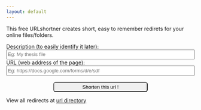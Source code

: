 ```yaml
---
layout: default
---
```

<script src="https://ajax.googleapis.com/ajax/libs/jquery/3.3.1/jquery.min.js"></script>

<script>
  function submitForm(des, url) {
	  if (url=='')
		  return;
	  else if (url.substring(0, 4)!="http")
		  url= "http://"+ url;
$("#form").html("Fetching your url....");
	var url = "https://script.google.com/macros/s/AKfycbxvQfiUw8ZUu1gG60fwyqV3x1vZ6k7NC-JuwrnO3UTsjUMPAT0/exec?callback=loadData&sheet=Sheet1&des="+des+"&url="+ url ;
// Make an AJAX call to Google Script
var request = jQuery.ajax({
      crossDomain: true,
      url: url,
      method: "GET",
      dataType: "jsonp"
    });
  }
 
 // print the returned data from jsonp
  function loadData(e) {
  try {
	   $("#form").html("<p>Your url is <a href='https://orthosam.com/r/"+ e+"'>./"+ e+"</a></p><p>Shorten another url ? Reloads are free !</p>");
	}catch(err) {
        $("#form").html(err);
	}
}
</script>
<p>This free URLshortner creates short, easy to remember redirets for your online files/folders.</p>
<form id="form">
  Description (to easily identify it later):<br>
  <input type="text" id="description" name="description" placeholder="Eg: My thesis file" style="width: -webkit-fill-available;height: 2em;">
  <br>
  URL (web address of the page):<br>
  <input type="text" id="url" name="url" placeholder="Eg: https://docs.google.com/forms/d/e/sdf" style="width: -webkit-fill-available;height: 2em;" required>
  <br><br>
	<center><button onclick="submitForm($('#description').val(), $('#url').val()); return false;" style="border-radius: 6px;width: 50%;height: 2em;">Shorten this url !</button></center>
</form>
<p>View all redirects at <a href="./directory">url directory</a></p>
